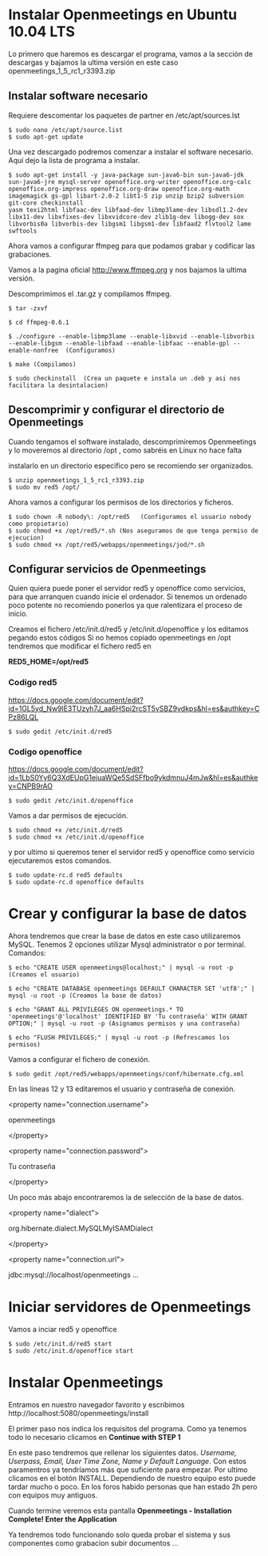# Instalar Openmeetings en Ubuntu 10.04 LTS #

Lo primero que haremos es descargar el programa, vamos a la sección de descargas y bajamos la ultima versión en este caso  openmeetings\_1\_5\_rc1\_r3393.zip

## Instalar software necesario ##

Requiere descomentar los paquetes de partner en /etc/apt/sources.lst

```
$ sudo nano /etc/apt/source.list
$ sudo apt-get update
```

Una vez descargado podremos comenzar a instalar el software necesario. Aquí dejo la lista de programa a instalar.
```
$ sudo apt-get install -y java-package sun-java6-bin sun-java6-jdk sun-java6-jre mysql-server openoffice.org-writer openoffice.org-calc 
openoffice.org-impress openoffice.org-draw openoffice.org-math imagemagick gs-gpl libart-2.0-2 libt1-5 zip unzip bzip2 subversion git-core checkinstall 
yasm texi2html libfaac-dev libfaad-dev libmp3lame-dev libsdl1.2-dev 
libx11-dev libxfixes-dev libxvidcore-dev zlib1g-dev libogg-dev sox 
libvorbis0a libvorbis-dev libgsm1 libgsm1-dev libfaad2 flvtool2 lame swftools
```

Ahora vamos a configurar ffmpeg para que podamos grabar y codificar las grabaciones.

Vamos a la pagina oficial http://www.ffmpeg.org y nos bajamos la ultima versión.

Descomprimimos el .tar.gz y compilamos ffmpeg.

```
$ tar -zxvf

$ cd ffmpeg-0.6.1

$ ./configure --enable-libmp3lame --enable-libxvid --enable-libvorbis --enable-libgsm --enable-libfaad --enable-libfaac --enable-gpl --enable-nonfree  (Configuramos)

$ make (Compilamos)

$ sudo checkinstall  (Crea un paquete e instala un .deb y asi nos facilitara la desintalacion)
```
## Descomprimir y configurar el directorio de Openmeetings ##

Cuando tengamos el software instalado, descomprimiremos Openmeetings y lo moveremos al directorio /opt , como sabréis en Linux no hace falta

instalarlo en un directorio especifico pero se recomiendo ser organizados.
```
$ unzip openmeetings_1_5_rc1_r3393.zip
$ sudo mv red5 /opt/
```
Ahora vamos a configurar los permisos de los directorios y ficheros.
```
$ sudo chown -R nobody\: /opt/red5   (Configuramos el usuario nobody como propietario)
$ sudo chmod +x /opt/red5/*.sh (Nos aseguramos de que tenga permiso de ejecucion)
$ sudo chmod +x /opt/red5/webapps/openmeetings/jod/*.sh
```
## Configurar servicios de Openmeetings ##

Quien quiera puede poner el servidor red5 y openoffice como servicios, para que arranquen cuando inicie el ordenador. Si tenemos un ordenado poco potente no recomiendo ponerlos  ya que ralentizara el proceso de inicio.

Creamos el fichero /etc/init.d/red5 y /etc/init.d/openoffice y los editamos pegando estos códigos
Si no hemos copiado openmeetings en /opt tendremos que modificar el fichero red5 en

**RED5\_HOME=/opt/red5**

### Codigo red5 ###

https://docs.google.com/document/edit?id=1GL5yd_Nw9lE3TUzyh7J_aa6HSpi2rcST5vSBZ9vdkps&hl=es&authkey=CPz86LQL

```
$ sudo gedit /etc/init.d/red5
```

### Codigo openoffice ###

https://docs.google.com/document/edit?id=1LbS0Yy6Q3XdEUpG1ejuaWQe5SdSFfbo9ykdmnuJ4mJw&hl=es&authkey=CNPB9rAO
```
$ sudo gedit /etc/init.d/openoffice
```

Vamos a dar permisos de ejecución.

```
$ sudo chmod +x /etc/init.d/red5
$ sudo chmod +x /etc/init.d/openoffice
```

y por ultimo si queremos tener el servidor red5 y openoffice como servicio ejecutaremos estos comandos.

```
$ sudo update-rc.d red5 defaults
$ sudo update-rc.d openoffice defaults
```

# Crear y configurar la base de datos #

Ahora tendremos que crear la base de datos en este caso utilizaremos MySQL. Tenemos 2 opciones utilizar Mysql administrator o por terminal.
Comandos:
```
$ echo "CREATE USER openmeetings@localhost;" | mysql -u root -p (Creamos el usuario)

$ echo "CREATE DATABASE openmeetings DEFAULT CHARACTER SET 'utf8';" | mysql -u root -p (Creamos la base de datos)

$ echo "GRANT ALL PRIVILEGES ON openmeetings.* TO 'openmeetings'@'localhost' IDENTIFIED BY 'Tu contraseña' WITH GRANT OPTION;" | mysql -u root -p (Asignamos permisos y una contraseña)

$ echo "FLUSH PRIVILEGES;" | mysql -u root -p (Refrescamos los permisos)
```

Vamos a configurar el fichero de conexión.
```
$ sudo gedit /opt/red5/webapps/openmeetings/conf/hibernate.cfg.xml
```

En las lineas 12 y 13 editaremos el usuario y contraseña de conexión.

> <!-- User  / Password -->

> 

&lt;property name="connection.username"&gt;

openmeetings

&lt;/property&gt;



> 

&lt;property name="connection.password"&gt;

Tu contraseña

&lt;/property&gt;



Un poco más abajo encontraremos la de selección de la base de datos.

> <!--  for performance reasons changed to MyISAM from org.hibernate.dialect.MySQLInnoDBDialect -->
> > 

&lt;property name="dialect"&gt;

org.hibernate.dialect.MySQLMyISAMDialect

&lt;/property&gt;


> > 

&lt;property name="connection.url"&gt;

jdbc:mysql://localhost/openmeetings  …

# Iniciar servidores de Openmeetings #

Vamos a inciar red5 y openoffice
```
$ sudo /etc/init.d/red5 start
$ sudo /etc/init.d/openoffice start
```

# Instalar Openmeetings #

Entramos en nuestro navegador favorito y escribimos http://localhost:5080/openmeetings/install

El primer paso nos indica los requisitos del programa. Como ya tenemos todo lo necesario clicamos en **Continue with STEP 1**

En este paso tendremos que rellenar los siguientes datos. _Username, Userpass, Email, User Time Zone, Name y Default Language_. Con estos paramentros ya tendríamos más que suficiente para empezar. Por ultimo clicamos en el botón INSTALL. Dependiendo de nuestro equipo esto puede tardar mucho o poco. En los foros habido personas que han estado 2h pero con equipos muy antiguos.

Cuando termine veremos esta pantalla
**Openmeetings - Installation Complete!
Enter the Application**

Ya tendremos todo funcionando solo queda probar el sistema y sus componentes como grabacion  subir documentos ...